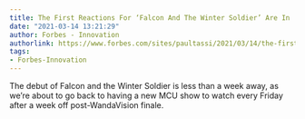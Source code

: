 ```yaml
---
title: The First Reactions For ‘Falcon And The Winter Soldier’ Are In
date: "2021-03-14 13:21:29"
author: Forbes - Innovation
authorlink: https://www.forbes.com/sites/paultassi/2021/03/14/the-first-reactions-for-falcon-and-the-winter-soldier-are-in/
tags:
- Forbes-Innovation
---
```

The debut of Falcon and the Winter Soldier is less than a week away, as we’re about to go back to having a new MCU show to watch every Friday after a week off post-WandaVision finale.